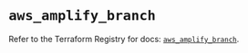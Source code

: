 # `aws_amplify_branch`

Refer to the Terraform Registry for docs: [`aws_amplify_branch`](https://registry.terraform.io/providers/hashicorp/aws/5.57.0/docs/resources/amplify_branch).

